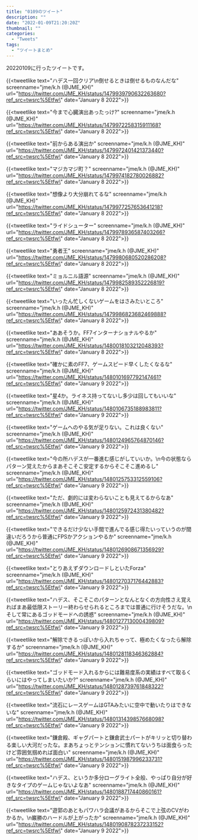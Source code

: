 ```yaml
---
title: "0109のツイート"
description: ""
date: "2022-01-09T21:20:20Z"
thumbnail: ""
categories:
  - "Tweets"
tags:
  - "ツイートまとめ"
---
```

20220109に行ったツイートです。
<!--more-->
{{<tweetlike text=\"ハデス一回クリア\n倒せるときは倒せるものなんだな\" screenname=\"jme/k.h (@JME_KH)\" url=\"https://twitter.com/JME_KH/status/1479939790632263680?ref_src=twsrc%5Etfw\" date=\"January 8 2022\">}}

{{<tweetlike text=\"今まで心臓演出あったっけ?\" screenname=\"jme/k.h (@JME_KH)\" url=\"https://twitter.com/JME_KH/status/1479972258315911168?ref_src=twsrc%5Etfw\" date=\"January 8 2022\">}}

{{<tweetlike text=\"前からある演出か\" screenname=\"jme/k.h (@JME_KH)\" url=\"https://twitter.com/JME_KH/status/1479972401421373440?ref_src=twsrc%5Etfw\" date=\"January 8 2022\">}}

{{<tweetlike text=\"マジカマジ町？\" screenname=\"jme/k.h (@JME_KH)\" url=\"https://twitter.com/JME_KH/status/1479974182780026882?ref_src=twsrc%5Etfw\" date=\"January 8 2022\">}}

{{<tweetlike text=\"想像より大分崩れてるな\" screenname=\"jme/k.h (@JME_KH)\" url=\"https://twitter.com/JME_KH/status/1479977257653641218?ref_src=twsrc%5Etfw\" date=\"January 8 2022\">}}

{{<tweetlike text=\"ライドシューター\" screenname=\"jme/k.h (@JME_KH)\" url=\"https://twitter.com/JME_KH/status/1479978936587403266?ref_src=twsrc%5Etfw\" date=\"January 8 2022\">}}

{{<tweetlike text=\"勇者王\" screenname=\"jme/k.h (@JME_KH)\" url=\"https://twitter.com/JME_KH/status/1479980680520286208?ref_src=twsrc%5Etfw\" date=\"January 8 2022\">}}

{{<tweetlike text=\"ミョルニル語源\" screenname=\"jme/k.h (@JME_KH)\" url=\"https://twitter.com/JME_KH/status/1479982589352226819?ref_src=twsrc%5Etfw\" date=\"January 8 2022\">}}

{{<tweetlike text=\"いったん忙しくないゲームをはさみたいところ\" screenname=\"jme/k.h (@JME_KH)\" url=\"https://twitter.com/JME_KH/status/1479986823682469888?ref_src=twsrc%5Etfw\" date=\"January 8 2022\">}}

{{<tweetlike text=\"ああそうか。FF7インターナショナルやるか\" screenname=\"jme/k.h (@JME_KH)\" url=\"https://twitter.com/JME_KH/status/1480018103212048393?ref_src=twsrc%5Etfw\" date=\"January 8 2022\">}}

{{<tweetlike text=\"確かに素のFF7、ゲームスピード早くしたくなるな\" screenname=\"jme/k.h (@JME_KH)\" url=\"https://twitter.com/JME_KH/status/1480101697792147461?ref_src=twsrc%5Etfw\" date=\"January 9 2022\">}}

{{<tweetlike text=\"星4か。ライネス持ってないし多少は回してもいいな\" screenname=\"jme/k.h (@JME_KH)\" url=\"https://twitter.com/JME_KH/status/1480106735188983811?ref_src=twsrc%5Etfw\" date=\"January 9 2022\">}}

{{<tweetlike text=\"ゲームへのやる気が足りない。これは良くない\" screenname=\"jme/k.h (@JME_KH)\" url=\"https://twitter.com/JME_KH/status/1480124965764870146?ref_src=twsrc%5Etfw\" date=\"January 9 2022\">}}

{{<tweetlike text=\"今の所ハデスが一番進む感じがしていいか。\n今の状態ならパターン覚えたからまあそこそこ安定するからそこそこ進めるし\" screenname=\"jme/k.h (@JME_KH)\" url=\"https://twitter.com/JME_KH/status/1480125753312559106?ref_src=twsrc%5Etfw\" date=\"January 9 2022\">}}

{{<tweetlike text=\"ただ、劇的には変わらないことも見えてるからなあ\" screenname=\"jme/k.h (@JME_KH)\" url=\"https://twitter.com/JME_KH/status/1480125972431380482?ref_src=twsrc%5Etfw\" date=\"January 9 2022\">}}

{{<tweetlike text=\"できるだけ少ない手間で進んでる感じ得たいっていうのが間違いだろうから普通にFPSかアクションやるか\" screenname=\"jme/k.h (@JME_KH)\" url=\"https://twitter.com/JME_KH/status/1480126908671356929?ref_src=twsrc%5Etfw\" date=\"January 9 2022\">}}

{{<tweetlike text=\"とりあえずダウンロードしといたForza\" screenname=\"jme/k.h (@JME_KH)\" url=\"https://twitter.com/JME_KH/status/1480127037176442883?ref_src=twsrc%5Etfw\" date=\"January 9 2022\">}}

{{<tweetlike text=\"ハデス、そこそこのパターンとなんとなくの方向性さえ覚えればまあ最低限ストーリー終わらせられるところまでは普通に行けそうだな。\nそして常にあるゴッドモードへの誘惑\" screenname=\"jme/k.h (@JME_KH)\" url=\"https://twitter.com/JME_KH/status/1480127713000439809?ref_src=twsrc%5Etfw\" date=\"January 9 2022\">}}

{{<tweetlike text=\"解除できるっぽいから入れちゃって、極めたくなったら解除するか\" screenname=\"jme/k.h (@JME_KH)\" url=\"https://twitter.com/JME_KH/status/1480128118346362884?ref_src=twsrc%5Etfw\" date=\"January 9 2022\">}}

{{<tweetlike text=\"ゴッドモード入れるからには難易度系の実績はすべて取るくらいにはやってしまいたいか?\" screenname=\"jme/k.h (@JME_KH)\" url=\"https://twitter.com/JME_KH/status/1480128739761848322?ref_src=twsrc%5Etfw\" date=\"January 9 2022\">}}

{{<tweetlike text=\"流石にレースゲームはGTAみたいに空中で動いたりはできないな\" screenname=\"jme/k.h (@JME_KH)\" url=\"https://twitter.com/JME_KH/status/1480131439857668098?ref_src=twsrc%5Etfw\" date=\"January 9 2022\">}}

{{<tweetlike text=\"鎌倉殿、ギャグパートと鎌倉武士パートがキリッと切り替わる楽しい大河だったな。まあちょっとテンションに慣れてないうちは面食らったけど雰囲気掴めれば面白い\" screenname=\"jme/k.h (@JME_KH)\" url=\"https://twitter.com/JME_KH/status/1480151987996233731?ref_src=twsrc%5Etfw\" date=\"January 9 2022\">}}

{{<tweetlike text=\"ハデス、というか多分ローグライト全般、やっぱり自分が好きなタイプのゲームじゃないよなあ\" screenname=\"jme/k.h (@JME_KH)\" url=\"https://twitter.com/JME_KH/status/1480188717440860161?ref_src=twsrc%5Etfw\" date=\"January 9 2022\">}}

{{<tweetlike text=\"遊郭のあともパワハラ会議があるからそこで上弦のCVがわかるか。\n巌勝のハードルが上がったか\" screenname=\"jme/k.h (@JME_KH)\" url=\"https://twitter.com/JME_KH/status/1480190878237233152?ref_src=twsrc%5Etfw\" date=\"January 9 2022\">}}

